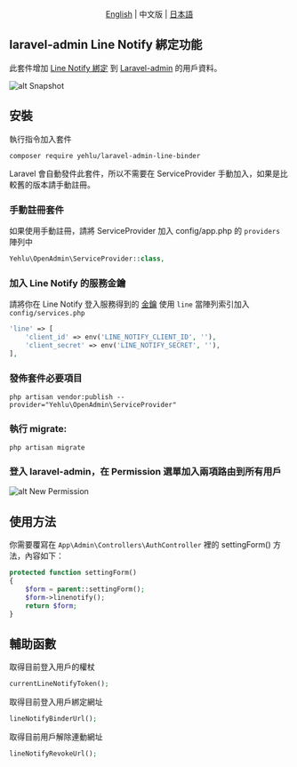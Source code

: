 <div style="text-align: center;">
    <a href="readme.md">English</a>
    <span>|</span>
    中文版
    <span>|</span>
    <a href="readme-ja.md">日本語</a>
</div>

## laravel-admin Line Notify 綁定功能

此套件增加 [Line Notify 綁定](https://notify-bot.line.me/zh_TW/) 到 [Laravel-admin](https://github.com/z-song/laravel-admin) 的用戶資料。

![alt Snapshot](https://raw.githubusercontent.com/yehlu/laravel-admin-line-binder/master/snapshot.png)

## 安裝

執行指令加入套件

```shell
composer require yehlu/laravel-admin-line-binder
```

Laravel 會自動發件此套件，所以不需要在 ServiceProvider 手動加入，如果是比較舊的版本請手動註冊。

### 手動註冊套件

如果使用手動註冊，請將 ServiceProvider 加入 config/app.php 的 `providers` 陣列中

```php
Yehlu\OpenAdmin\ServiceProvider::class,
```

### 加入 Line Notify 的服務金鑰

請將你在 Line Notify 登入服務得到的 [金鑰](https://notify-bot.line.me/my/services/new) 使用 `line` 當陣列索引加入 `config/services.php` 

```php
'line' => [
    'client_id' => env('LINE_NOTIFY_CLIENT_ID', ''),
    'client_secret' => env('LINE_NOTIFY_SECRET', ''),
],
```

### 發佈套件必要項目

```shell
php artisan vendor:publish --provider="Yehlu\OpenAdmin\ServiceProvider"
```

### 執行 migrate:

```shell
php artisan migrate
```

### 登入 laravel-admin，在 Permission 選單加入兩項路由到所有用戶

![alt New Permission](https://raw.githubusercontent.com/yehlu/laravel-admin-line-binder/master/add_premission.png)

## 使用方法

你需要覆寫在 `App\Admin\Controllers\AuthController` 裡的 settingForm() 方法，內容如下：

```php
protected function settingForm()
{
    $form = parent::settingForm();
    $form->linenotify();
    return $form;
}
```

## 輔助函數

取得目前登入用戶的權杖

```php
currentLineNotifyToken();
```

取得目前登入用戶綁定網址

```php
lineNotifyBinderUrl();
```

取得目前用戶解除連動網址

```php
lineNotifyRevokeUrl();
```